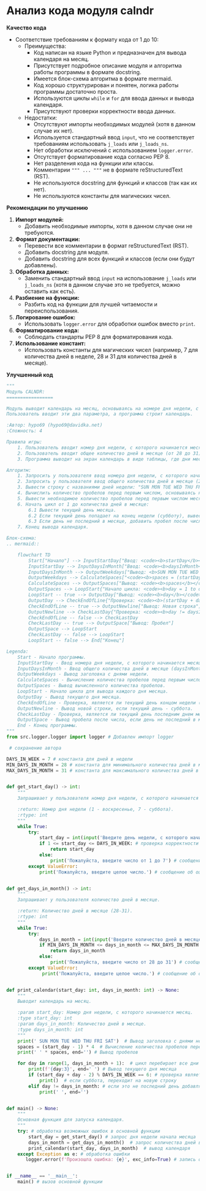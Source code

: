 # Анализ кода модуля calndr

**Качество кода**
-  Соответствие требованиям к формату кода от 1 до 10:
    -   Преимущества:
        - Код написан на языке Python и предназначен для вывода календаря на месяц.
        -   Присутствует подробное описание модуля и алгоритма работы программы в формате docstring.
        -   Имеется блок-схема алгоритма в формате mermaid.
        -   Код хорошо структурирован и понятен, логика работы программы достаточно проста.
        -   Используются циклы `while` и `for` для ввода данных и вывода календаря.
        -   Присутствуют проверки корректности ввода данных.
    -   Недостатки:
        -   Отсутствуют импорты необходимых модулей (хотя в данном случае их нет).
        -   Используется стандартный ввод `input`, что не соответствует требованиям использовать `j_loads` или `j_loads_ns`.
        -   Нет обработки исключений с использованием `logger.error`.
        -   Отсутствует форматирование кода согласно PEP 8.
        -   Нет разделения кода на функции или классы.
        -   Комментарии `""" ... """` не в формате reStructuredText (RST).
        -   Не используются docstring для функций и классов (так как их нет).
        -   Не используются константы для магических чисел.

**Рекомендации по улучшению**
1. **Импорт модулей:**
   - Добавить необходимые импорты, хотя в данном случае они не требуются.
2.  **Формат документации:**
    -   Перевести все комментарии в формат reStructuredText (RST).
    -   Добавить docstring для модуля.
    -   Добавить docstring для всех функций и классов (если они будут добавлены).
3.  **Обработка данных:**
    -   Заменить стандартный ввод `input` на использование `j_loads` или `j_loads_ns` (хотя в данном случае это не требуется, можно оставить как есть).
4.  **Разбиение на функции:**
    -   Разбить код на функции для лучшей читаемости и переиспользования.
5.  **Логирование ошибок:**
    -   Использовать `logger.error` для обработки ошибок вместо `print`.
6.  **Форматирование кода:**
    -   Соблюдать стандарты PEP 8 для форматирования кода.
7.  **Использование констант:**
    -   Использовать константы для магических чисел (например, 7 для количества дней в неделе, 28 и 31 для количества дней в месяце).

**Улучшенный код**
```python
"""
Модуль CALNDR:
=================

Модуль выводит календарь на месяц, основываясь на номере дня недели, с которого начинается месяц, и количестве дней в месяце.
Пользователь вводит эти два параметра, а программа строит календарь.

:Автор: hypo69 (hypo69@davidka.net)
:Сложность: 4

Правила игры:
    1. Пользователь вводит номер дня недели, с которого начинается месяц (от 1 до 7, где 1 - воскресенье, 7 - суббота).
    2. Пользователь вводит общее количество дней в месяце (от 28 до 31).
    3. Программа выводит на экран календарь в виде таблицы, где дни месяца распределены по неделям.

Алгоритм:
    1. Запросить у пользователя ввод номера дня недели, с которого начинается месяц (1-7).
    2. Запросить у пользователя ввод общего количества дней в месяце (28-31).
    3. Вывести строку с названиями дней недели: "SUN MON TUE WED THU FRI SAT".
    4. Вычислить количество пробелов перед первым числом, основываясь на введенном номере дня недели.
    5. Вывести необходимое количество пробелов перед первым числом месяца.
    6. Начать цикл от 1 до количества дней в месяце:
        6.1 Вывести текущий день месяца.
        6.2 Если текущий день попадает на конец недели (субботу), вывести переход на новую строку.
        6.3 Если день не последний в месяце, добавить пробел после числа.
    7. Конец вывода календаря.

Блок-схема:
.. mermaid::

    flowchart TD
        Start["Начало"] --> InputStartDay["Ввод: <code><b>startDay</b></code> (день недели начала месяца)"]
        InputStartDay --> InputDaysInMonth["Ввод: <code><b>daysInMonth</b></code> (количество дней в месяце)"]
        InputDaysInMonth --> OutputWeekdays["Вывод: <b>SUN MON TUE WED THU FRI SAT</b>"]
        OutputWeekdays --> CalculateSpaces["<code><b>spaces = (startDay - 1) * 4</b></code> (вычисление количества пробелов)"]
        CalculateSpaces --> OutputSpaces["Вывод: <code><b>spaces</b></code> пробелов"]
        OutputSpaces --> LoopStart{"Начало цикла: <code><b>day = 1 to daysInMonth</b></code>"}
        LoopStart -- true --> OutputDay["Вывод: <code><b>day</b></code>"]
        OutputDay --> CheckEndOfLine{"Проверка: <code><b>(startDay + day - 2) mod 7 == 6</b></code> (конец недели?)"}
        CheckEndOfLine -- true --> OutputNewline["Вывод: Новая строка"]
        OutputNewline --> CheckLastDay{"Проверка: <code><b>day != daysInMonth</b></code> (последний день?)"}
        CheckEndOfLine -- false --> CheckLastDay
        CheckLastDay -- true --> OutputSpace["Вывод: Пробел"]
        OutputSpace --> LoopStart
        CheckLastDay -- false --> LoopStart
        LoopStart -- false --> End["Конец"]

Legenda:
    Start - Начало программы.
    InputStartDay - Ввод номера дня недели, с которого начинается месяц (startDay).
    InputDaysInMonth - Ввод общего количества дней в месяце (daysInMonth).
    OutputWeekdays - Вывод заголовка с днями недели.
    CalculateSpaces - Вычисление количества пробелов перед первым числом месяца.
    OutputSpaces - Вывод вычисленного количества пробелов.
    LoopStart - Начало цикла для вывода каждого дня месяца.
    OutputDay - Вывод текущего дня месяца.
    CheckEndOfLine - Проверка, является ли текущий день концом недели (субботой).
    OutputNewline - Вывод новой строки, если текущий день - суббота.
    CheckLastDay - Проверка, является ли текущий день последним днем месяца.
    OutputSpace - Вывод пробела после числа, если день не последний в месяце.
    End - Конец программы.
"""
from src.logger.logger import logger # Добавлен импорт logger

 # сохранение автора

DAYS_IN_WEEK = 7 # константа для дней в недели
MIN_DAYS_IN_MONTH = 28 # константа для минимального количества дней в месяце
MAX_DAYS_IN_MONTH = 31 # константа для максимального количества дней в месяце


def get_start_day() -> int:
    """
    Запрашивает у пользователя номер дня недели, с которого начинается месяц.

    :return: Номер дня недели (1 - воскресенье, 7 - суббота).
    :rtype: int
    """
    while True:
        try:
            start_day = int(input('Введите день недели, с которого начинается месяц (1-воскресенье, 7-суббота): ')) # Запрос ввода дня недели
            if 1 <= start_day <= DAYS_IN_WEEK: # проверка корректности ввода дня недели
                return start_day
            else:
                print('Пожалуйста, введите число от 1 до 7') # сообщение об ошибке
        except ValueError:
            print('Пожалуйста, введите целое число.') # сообщение об ошибке


def get_days_in_month() -> int:
    """
    Запрашивает у пользователя количество дней в месяце.

    :return: Количество дней в месяце (28-31).
    :rtype: int
    """
    while True:
        try:
            days_in_month = int(input('Введите количество дней в месяце (28-31): ')) # запрос ввода количества дней в месяце
            if MIN_DAYS_IN_MONTH <= days_in_month <= MAX_DAYS_IN_MONTH: # проверка корректности ввода количества дней в месяце
                return days_in_month
            else:
                print('Пожалуйста, введите число от 28 до 31') # сообщение об ошибке
        except ValueError:
             print('Пожалуйста, введите целое число.') # сообщение об ошибке


def print_calendar(start_day: int, days_in_month: int) -> None:
    """
    Выводит календарь на месяц.

    :param start_day: Номер дня недели, с которого начинается месяц.
    :type start_day: int
    :param days_in_month: Количество дней в месяце.
    :type days_in_month: int
    """
    print(' SUN MON TUE WED THU FRI SAT')  # Вывод заголовка с днями недели
    spaces = (start_day - 1) * 4  # Вычисление количества пробелов перед первым числом
    print(' ' * spaces, end='') # Вывод пробелов

    for day in range(1, days_in_month + 1):  # цикл перебирает все дни месяца
        print(f'{day:3}', end=' ') # Вывод текущего дня месяца
        if (start_day + day - 2) % DAYS_IN_WEEK == 6: # проверка является ли текущий день субботой
            print()  # если суббота, переходит на новую строку
        elif day != days_in_month: # если это не последний день добавляем пробел
            print(' ', end='')


def main() -> None:
    """
    Основная функция для запуска календаря.
    """
    try: # обработка возможных ошибок в основной функции
        start_day = get_start_day() # запрос дня недели начала месяца
        days_in_month = get_days_in_month()  # запрос количества дней в месяце
        print_calendar(start_day, days_in_month)  # вывод календаря
    except Exception as e: # обработка ошибки
       logger.error(f'Произошла ошибка: {e}', exc_info=True) # запись ошибки в лог


if __name__ == '__main__':
    main() # вызов основной функции
